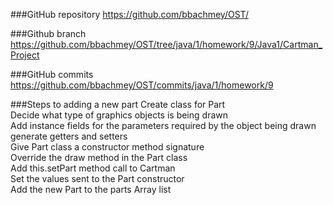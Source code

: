 
###GitHub repository
https://github.com/bbachmey/OST/

###Github branch
https://github.com/bbachmey/OST/tree/java/1/homework/9/Java1/Cartman_Project

###GitHub commits
https://github.com/bbachmey/OST/commits/java/1/homework/9

###Steps to adding a new part
Create class for Part  
Decide what type of graphics objects is being drawn  
Add instance fields for the parameters required by the object being drawn  
generate getters and setters  
Give Part class a constructor method signature  
Override the draw method in the Part class  
Add this.setPart method call to Cartman  
Set the values sent to the Part constructor  
Add the new Part to the parts Array list  
